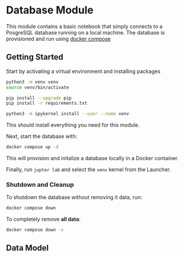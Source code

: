 # Database Module

This module contains a basic notebook that simply connects to a PosgreSQL
database running on a local machine. The database is provisioned and run using
[docker compose](https://docs.docker.com/compose/)

## Getting Started

Start by activating a virtual environment and installing packages

```bash
python3 -m venv venv
source venv/bin/activate

pip install --upgrade pip
pip install -r requirements.txt

python3 -m ipykernel install --user --name venv
```

This should install everything you need for this module.

Next, start the database with:

```bash
docker compose up -d
```

This will provision and initalize a database locally in a Docker container.

Finally, run `jupter lab` and select the `venv` kernel from the Launcher.

### Shutdown and Cleanup

To shutdown the database without removing it data, run:

```bash
docker compose down
```

To completely remove **all data**:

```bash
docker compose down -v
```

## Data Model


